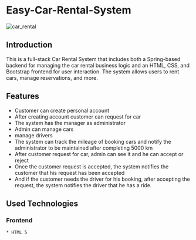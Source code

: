 # Easy-Car-Rental-System
![car_rental](https://github.com/rKaushalya/Easy-Car-Rental-System/assets/121780085/10f610ba-428e-458d-b610-56495b35b2a5)

## Introduction
This is a full-stack Car Rental System that includes both a Spring-based backend for managing the car rental business logic and an HTML, CSS, and Bootstrap frontend for user interaction. The system allows users to rent cars, manage reservations, and more.

## Features
  * Customer can create personal account
  * After creating account customer can request for car
  * The system has the manager as administrator
  * Admin can manage cars
  * manage drivers
  * The system can track the mileage of booking cars and notify the administrator to be maintained after completing 5000 km
  * After customer request for car, admin can see it and he can accept or reject
  * Once the customer request is accepted, the system notifies the customer that his request has been accepted
  * And if the customer needs the driver for his booking, after accepting the request, the system notifies the driver that he has a ride.

## Used Technologies
  ### Frontend
    * HTML 5
